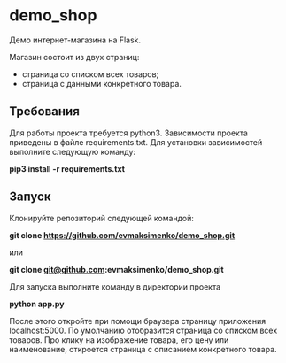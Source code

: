 # demo_shop
Демо интернет-магазина на Flask.

Магазин состоит из двух страниц:
- страница со списком всех товаров;
- страница с данными конкретного товара.

## Требования
Для работы проекта требуется python3.
Зависимости проекта приведены в файле requirements.txt.
Для установки зависимостей выполните следующую команду:

**pip3 install -r requirements.txt**


## Запуск
Клонируйте репозиторий следующей командой:

**git clone https://github.com/evmaksimenko/demo_shop.git**

или 

**git clone git@github.com:evmaksimenko/demo_shop.git**

Для запуска выполните команду в директории проекта 

**python app.py**

После этого откройте при помощи браузера страницу приложения localhost:5000.
По умолчанию отобразится страница со списком всех товаров. 
Про клику на изображение товара, его цену или наименование, откроется 
страница с описанием конкретного товара.